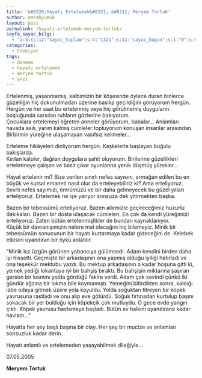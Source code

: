 ```yaml
---
title: '&#8220;Hayatı Ertelemek&#8221; &#8211; Meryem Tortuk'
author: emrahyumuk
layout: post
permalink: /hayati-ertelemek-meryem-tortuk/
sayfa_sayac_bilgi:
  - 'a:3:{s:12:"sayac_toplam";s:4:"1321";s:11:"sayac_bugun";s:1:"0";s:9:"son_okuma";s:10:"1364907131";}'
categories:
  - Edebiyat
tags:
  - deneme
  - hayatı ertelemek
  - meryem tortuk
  - yazı
---
```

Ertelenmiş, yaşanmamış, kalbimizin bir köşesinde öylece duran binlerce güzelliğin hiç dokunulmadan üzerine basılıp geçildiğini görüyorum hergün. Hergün ve her saat bu ertelenmiş veya hiç görülmemiş duyguların boşluğunda sarsılan ruhların gözlerine bakıyorum.  
Çocuklara ertelemeyi öğreten anneler görüyorum, babalar… Anlamları havada asılı, yarım kalmış cümleler topluyorum konuşan insanlar arasından. Birbirinin yüreğine ulaşamayan vasıfsız kelimeler…

<!--more-->

Erteleme hikâyeleri dinliyorum hergün. Keşkelerle başlayan buğulu bakışlarda.  
Kırılan kalpler, dağılan duygulara şahit oluyorum. Birilerine güzellikleri erteletmeye çalışan ve basit çıkar oyunlarına yenik düşmüş yürekler…

Hayat ertelenir mi? Bize verilen sınırlı nefes sayısını, armağan edilen bu en büyük ve kutsal emaneti nasıl olur da erteleyebiliriz ki? Ama erteliyoruz. Sınırlı nefes sayımızı, ömrümüzü ve bir daha gelmeyecek bu güzel yılları erteliyoruz. Ertelemek ne işe yarıyor sonsuza dek yitirmekten başka.

Bazen bir tebessümü erteliyoruz. Bazen ailemizle geçireceğimiz huzurlu dakikaları. Bazen bir dosta ulaşacak cümleleri. En çok da kendi yüreğimizi erteliyoruz. Zaten bütün ertelenmişlikler de bundan kaynaklanıyor.  
Küçük bir davranışımızın nelere mal olacağını hiç bilemeyiz. Minik bir tebessümün sonucunun bir hayatı kurtarmaya kadar gideceğini de. Kelebek etkisini uyandıran bir öykü anlatılır.

“Minik kız üzgün görünen yabancıya gülümsedi. Adam kendini birden daha iyi hissetti. Geçmişte bir arkadaşının ona yapmış olduğu iyiliği hatırladı ve ona teşekkür mektubu yazdı. Bu mektup arkadaşının o kadar hoşuna gitti ki, yemek yediği lokantaya iyi bir bahşiş bıraktı. Bu bahşişin miktarına şaşıran garson bir kısmını yolda gördüğü fakire verdi. Adam çok sevindi çünkü iki gündür ağzına bir lokma bile koymamıştı. Yemeğini bitirdikten sonra, kaldığı izbe odaya gitmek üzere yola koyuldu. Yolda soğuktan titreyen bir köpek yavrusuna rastladı ve onu alıp eve götürdü. Soğuk fırtınadan kurtulup başını sokacak bir yer bulduğu için köpekçik çok mutluydu. O gece evde yangın çıktı. Köpek yavrusu havlamaya başladı. Bütün ev halkını uyandırana kadar havladı&#8230;”

Hayatta her şey başlı başına bir olay. Her şey bir mucize ve anlamları sonsuzluk kadar derin.

Hayatı anlamlı ve ertelemeden yaşayabilmek dileğiyle…

07.05.2005

**Meryem Tortuk**